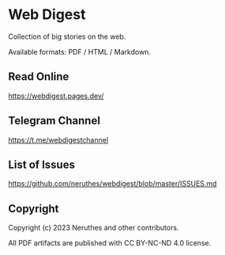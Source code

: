 # Web Digest

Collection of big stories on the web.

Available formats: PDF / HTML / Markdown.

## Read Online

https://webdigest.pages.dev/

## Telegram Channel

https://t.me/webdigestchannel

## List of Issues

https://github.com/neruthes/webdigest/blob/master/ISSUES.md


## Copyright

Copyright (c) 2023 Neruthes and other contributors.

All PDF artifacts are published with CC BY-NC-ND 4.0 license.

